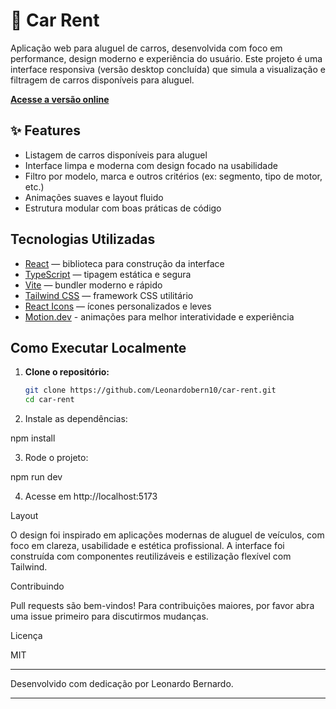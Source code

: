 # 🚗 Car Rent

Aplicação web para aluguel de carros, desenvolvida com foco em performance, design moderno e experiência do usuário. Este projeto é uma interface responsiva (versão desktop concluída) que simula a visualização e filtragem de carros disponíveis para aluguel.

**[Acesse a versão online](https://car-rent-eta-lemon.vercel.app/)**

## ✨ Features

- Listagem de carros disponíveis para aluguel
- Interface limpa e moderna com design focado na usabilidade
- Filtro por modelo, marca e outros critérios (ex: segmento, tipo de motor, etc.)
- Animações suaves e layout fluido
- Estrutura modular com boas práticas de código

## Tecnologias Utilizadas

- [React](https://reactjs.org/) — biblioteca para construção da interface
- [TypeScript](https://www.typescriptlang.org/) — tipagem estática e segura
- [Vite](https://vitejs.dev/) — bundler moderno e rápido
- [Tailwind CSS](https://tailwindcss.com/) — framework CSS utilitário
- [React Icons](https://react-icons.github.io/react-icons/) — ícones personalizados e leves
- [Motion.dev](https://motion.dev/) - animações para melhor interatividade e experiência

## Como Executar Localmente

1. **Clone o repositório:**
   ```bash
   git clone https://github.com/Leonardobern10/car-rent.git
   cd car-rent

2. Instale as dependências:

npm install


3. Rode o projeto:

npm run dev


4. Acesse em http://localhost:5173


Layout

O design foi inspirado em aplicações modernas de aluguel de veículos, com foco em clareza, usabilidade e estética profissional. A interface foi construída com componentes reutilizáveis e estilização flexível com Tailwind.

Contribuindo

Pull requests são bem-vindos! Para contribuições maiores, por favor abra uma issue primeiro para discutirmos mudanças.

Licença

MIT


---

Desenvolvido com dedicação por Leonardo Bernardo.

---

